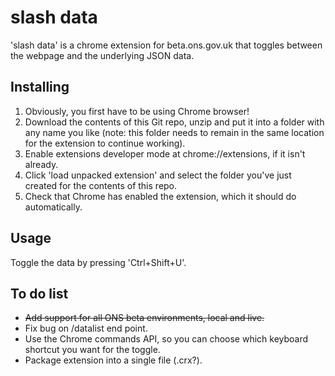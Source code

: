 # slash data
'slash data' is a chrome extension for beta.ons.gov.uk that toggles between the webpage and the underlying JSON data.

## Installing
1. Obviously, you first have to be using Chrome browser! 
2. Download the contents of this Git repo, unzip and put it into a folder with any name you like (note: this folder needs to remain in the same location for the extension to continue working).
3. Enable extensions developer mode at chrome://extensions, if it isn't already.
4. Click 'load unpacked extension' and select the folder you've just created for the contents of this repo.
5. Check that Chrome has enabled the extension, which it should do automatically.

## Usage
Toggle the data by pressing 'Ctrl+Shift+U'.

## To do list
- ~~Add support for all ONS beta environments, local and live.~~
- Fix bug on /datalist end point.
- Use the Chrome commands API, so you can choose which keyboard shortcut you want for the toggle.
- Package extension into a single file (.crx?).
